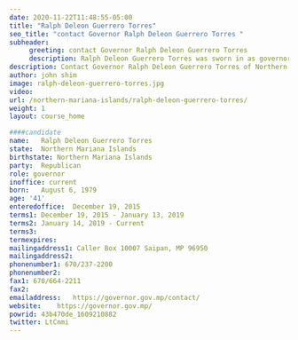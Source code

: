 ```yaml
---
date: 2020-11-22T11:48:55-05:00
title: "Ralph Deleon Guerrero Torres"
seo_title: "contact Governor Ralph Deleon Guerrero Torres "
subheader:
     greeting: contact Governor Ralph Deleon Guerrero Torres 
     description: Ralph Deleon Guerrero Torres was sworn in as governor on Dec. 29, 2015, following the death of his predecessor. Before becoming governor, Gov. Torres served as lieutenant governor. He previously served as Senate president for the Northern Mariana Islands legislature. Prior to public service, he was a lawyer at Torres Brothers, LLC, which served clients from 2004–2008. Born on August 6, 1979, Gov. Torres was raised on the island of Saipan until his family moved to Boise, Idaho where he attended high school. He attended Boise State University and earned his bachelor’s degree in Political Science.
description: Contact Governor Ralph Deleon Guerrero Torres of Northern Mariana Islands. Contact information for Ralph Deleon Guerrero Torres includes his email address, phone number, and mailing address.
author: john shim
image: ralph-deleon-guerrero-torres.jpg
video:
url: /northern-mariana-islands/ralph-deleon-guerrero-torres/
weight: 1
layout: course_home

####candidate
name:	Ralph Deleon Guerrero Torres
state:	Northern Mariana Islands
birthstate: Northern Mariana Islands
party:	Republican
role: governor
inoffice: current
born:	August 6, 1979
age: '41'
enteredoffice:	December 19, 2015 
terms1: December 19, 2015 - January 13, 2019
terms2: January 14, 2019 - Current
terms3: 
termexpires:	
mailingaddress1: Caller Box 10007 Saipan, MP 96950
mailingaddress2:		
phonenumber1: 670/237-2200
phonenumber2:	
fax1: 670/664-2211
fax2: 
emailaddress:	https://governor.gov.mp/contact/
website:	https://governor.gov.mp/
powrid: 43b470de_1609210882
twitter: LtCnmi
---
```




